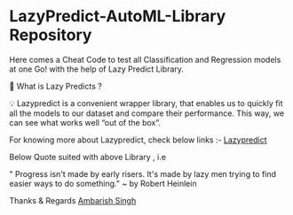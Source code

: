# LazyPredict-AutoML-Library Repository
  
Here comes a Cheat Code to test all Classification and Regression models at one Go! 
with the help of Lazy Predict Library.

🤔 What is Lazy Predicts ?

💡 Lazypredict is a convenient wrapper library, that enables us to quickly fit all the models to our dataset and compare their performance. This way, we can see what works well “out of the box”.

For knowing more about Lazypredict, check below links :-
[Lazypredict](https://lazypredict.readthedocs.io/en/latest/)


Below Quote suited with above Library , i.e

 " Progress isn't made by early risers. It's made by lazy men trying to find easier ways to do something."
                 ~ by Robert Heinlein
                 
                 
Thanks & Regards 
[Ambarish Singh](https://www.linkedin.com/in/ambarish-224/)
